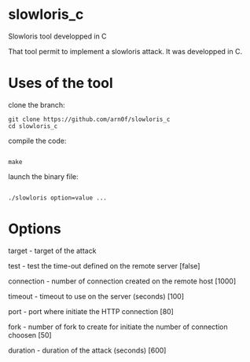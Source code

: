 # slowloris_c
Slowloris tool developped in C

That tool permit to implement a slowloris attack. It was developped in C. 

# Uses of the tool

clone the branch:

```
git clone https://github.com/arn0f/slowloris_c
cd slowloris_c
```

compile the code:

<code>
make
</code>

launch the binary file:

<code>
./slowloris option=value ...
</code>

# Options
target - target of the attack

test - test the time-out defined on the remote server [false]

connection - number of connection created on the remote host [1000]

timeout - timeout to use on the server (seconds) [100]

port - port where initiate the HTTP connection [80]

fork - number of fork to create for initiate the number of connection choosen [50]

duration - duration of the attack (seconds) [600]
